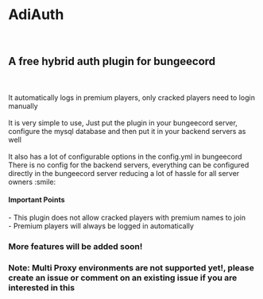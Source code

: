 # AdiAuth
<br>
<h2>A <b>free</b> hybrid auth plugin for bungeecord</h2>
<br><br>
It automatically logs in premium players, only cracked players need to login manually
<br><br>
It is very simple to use, Just put the plugin in your bungeecord server, configure the mysql database and then put it in your backend servers as well
<br><br>
It also has a lot of configurable options in the config.yml in bungeecord
There is no config for the backend servers, everything can be configured directly in the bungeecord server reducing a lot of hassle for all server owners :smile:
<h4>Important Points</h4>
- This plugin does not allow cracked players with premium names to join
<br>
- Premium players will always be logged in automatically

<h3>More features will be added soon!</h3>
<h3> Note: Multi Proxy environments are not supported yet!, please create an issue or comment on an existing issue if you are interested in this</h3>
